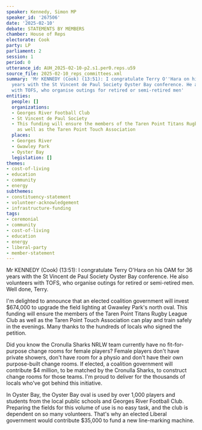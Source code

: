 ```yaml
---
speaker: Kennedy, Simon MP
speaker_id: '267506'
date: '2025-02-10'
debate: STATEMENTS BY MEMBERS
chamber: House of Reps
electorate: Cook
party: LP
parliament: 2
session: 1
period: 0
utterance_id: AUH_2025-02-10-p2.s1.per0.reps.u59
source_file: 2025-02-10_reps_committees.xml
summary: 'Mr KENNEDY (Cook) (13:51): I congratulate Terry O''Hara on his OAM for 36
  years with the St Vincent de Paul Society Oyster Bay conference. He also volunteers
  with TOFS, who organise outings for retired or semi-retired men'
entities:
  people: []
  organizations:
  - Georges River Football Club
  - St Vincent de Paul Society
  - This funding will ensure the members of the Taren Point Titans Rugby League Club
    as well as the Taren Point Touch Association
  places:
  - Georges River
  - Gwawley Park
  - Oyster Bay
  legislation: []
themes:
- cost-of-living
- education
- community
- energy
subthemes:
- constituency-statement
- volunteer-acknowledgement
- infrastructure-funding
tags:
- ceremonial
- community
- cost-of-living
- education
- energy
- liberal-party
- member-statement
---
```


Mr KENNEDY (Cook) (13:51): I congratulate Terry O'Hara on his OAM for 36 years with the St Vincent de Paul Society Oyster Bay conference. He also volunteers with TOFS, who organise outings for retired or semi-retired men. Well done, Terry.

I'm delighted to announce that an elected coalition government will invest $674,000 to upgrade the field lighting at Gwawley Park's north oval. This funding will ensure the members of the Taren Point Titans Rugby League Club as well as the Taren Point Touch Association can play and train safely in the evenings. Many thanks to the hundreds of locals who signed the petition.

Did you know the Cronulla Sharks NRLW team currently have no fit-for-purpose change rooms for female players? Female players don't have private showers, don't have room for a physio and don't have their own purpose-built change rooms. If elected, a coalition government will contribute $4 million, to be matched by the Cronulla Sharks, to construct change rooms for those teams. I'm proud to deliver for the thousands of locals who've got behind this initiative.

In Oyster Bay, the Oyster Bay oval is used by over 1,000 players and students from the local public schools and Georges River Football Club. Preparing the fields for this volume of use is no easy task, and the club is dependent on so many volunteers. That's why an elected Liberal government would contribute $35,000 to fund a new line-marking machine.